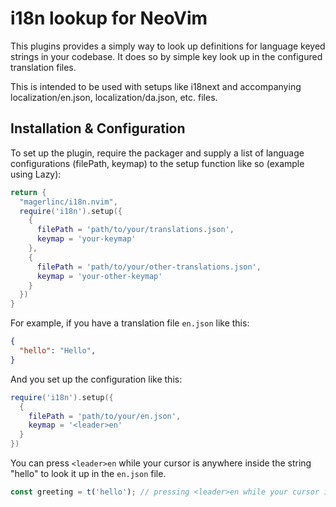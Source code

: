 # i18n lookup for NeoVim

This plugins provides a simply way to look up definitions for language keyed strings in your codebase.
It does so by simple key look up in the configured translation files.

This is intended to be used with setups like i18next and accompanying localization/en.json, localization/da.json, etc. files.

## Installation & Configuration

To set up the plugin, require the packager and supply a list of language configurations (filePath, keymap) to the setup function like so (example using Lazy):
```lua
return {
  "magerlinc/i18n.nvim",
  require('i18n').setup({
    {
      filePath = 'path/to/your/translations.json',
      keymap = 'your-keymap'
    },
    {
      filePath = 'path/to/your/other-translations.json',
      keymap = 'your-other-keymap'
    }
  })
}
```

For example, if you have a translation file `en.json` like this:
```json
{
  "hello": "Hello",
}
```
And you set up the configuration like this:
```lua
require('i18n').setup({
  {
    filePath = 'path/to/your/en.json',
    keymap = '<leader>en'
  }
})
```

You can press `<leader>en` while your cursor is anywhere inside the string "hello" to look it up in the `en.json` file.
```typescript
const greeting = t('hello'); // pressing <leader>en while your cursor is in the string will open the en.json file and go to the "hello" key
```




